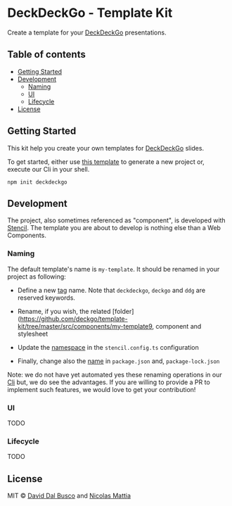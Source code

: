# DeckDeckGo - Template Kit

Create a template for your [DeckDeckGo] presentations.

## Table of contents

- [Getting Started](#getting-started)
- [Development](#development)
    - [Naming](#naming)
    - [UI](#ui)
    - [Lifecycle](#lifecycle)
- [License](#license)

## Getting Started

This kit help you create your own templates for [DeckDeckGo] slides.

To get started, either use [this template](https://github.com/deckgo/template-kit/generate) to generate a new project or, execute our Cli in your shell.

```
npm init deckdeckgo
```

## Development

The project, also sometimes referenced as "component", is developed with [Stencil](https://stenciljs.com). The template you are about to develop is nothing else than a Web Components.

### Naming

The default template's name is `my-template`. It should be renamed in your project as following:

- Define a new [tag](https://github.com/deckgo/template-kit/blob/bad5acba265288abd5827b89e3c02245afb24b00/src/components/my-template/my-template.tsx#L14) name. Note that `deckdeckgo`, `deckgo` and `ddg` are reserved keywords.

- Rename, if you wish, the related [folder](https://github.com/deckgo/template-kit/tree/master/src/components/my-template9, component and stylesheet

- Update the [namespace](https://github.com/deckgo/template-kit/blob/bad5acba265288abd5827b89e3c02245afb24b00/stencil.config.ts#L11) in the `stencil.config.ts` configuration

- Finally, change also the [name](https://github.com/deckgo/template-kit/blob/bad5acba265288abd5827b89e3c02245afb24b00/package.json#L2) in `package.json` and, `package-lock.json`

Note: we do not have yet automated yes these renaming operations in our [Cli](https://github.com/deckgo/deckdeckgo/tree/master/cli) but, we do see the advantages. If you are willing to provide a PR to implement such features, we would love to get your contribution! 

### UI

TODO

### Lifecycle

TODO

## License

MIT © [David Dal Busco](mailto:david.dalbusco@outlook.com) and [Nicolas Mattia](mailto:nicolas@nmattia.com)

[deckdeckgo]: https://deckdeckgo.com
